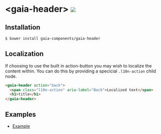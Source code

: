 # &lt;gaia-header&gt; [![](https://travis-ci.org/gaia-components/gaia-header.svg)](https://travis-ci.org/gaia-components/gaia-header)

## Installation

```bash
$ bower install gaia-components/gaia-header
```

## Localization

If choosing to use the built in action-button you may wish to localize the content within. You can do this by providing a specicial `.l10n-action` child node.

```html
<gaia-header action="back">
  <span class="l10n-action" aria-label="Back">Localized text</span>
  <h1>title</h1>
</gaia-header>
```

## Examples

- [Example](http://gaia-components.github.io/gaia-header/)